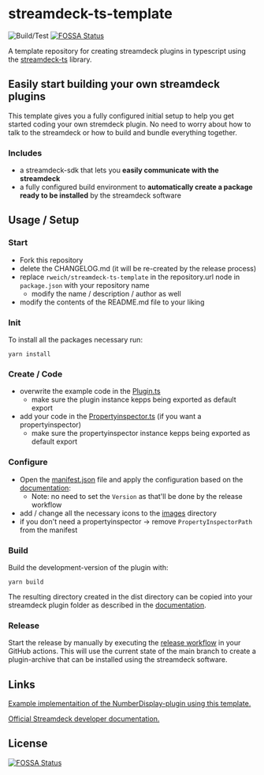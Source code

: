 # streamdeck-ts-template

![Build/Test](https://github.com/rweich/streamdeck-ts-template/workflows/Build%2FTest/badge.svg)
[![FOSSA Status](https://app.fossa.com/api/projects/git%2Bgithub.com%2Frweich%2Fstreamdeck-ts-template.svg?type=shield)](https://app.fossa.com/projects/git%2Bgithub.com%2Frweich%2Fstreamdeck-ts-template?ref=badge_shield)

A template repository for creating streamdeck plugins in typescript using the [streamdeck-ts](https://github.com/rweich/streamdeck-ts) library.

## Easily start building your own streamdeck plugins

This template gives you a fully configured initial setup to help you get started coding your own stremdeck plugin.
No need to worry about how to talk to the streamdeck or how to build and bundle everything together.

### Includes
- a streamdeck-sdk that lets you **easily communicate with the streamdeck**
- a fully configured build environment to **automatically create a package ready to be installed** by the streamdeck software

## Usage / Setup

### Start
- Fork this repository
- delete the CHANGELOG.md (it will be re-created by the release process)
- replace `rweich/streamdeck-ts-template` in the repository.url node in `package.json` with your repository name
  - modify the name / description / author as well
- modify the contents of the README.md file to your liking

### Init
To install all the packages necessary run:
```shell
yarn install
```

### Create / Code
- overwrite the example code in the [Plugin.ts](src/Plugin.ts)
  - make sure the plugin instance kepps being exported as default export
- add your code in the [Propertyinspector.ts](src/Propertyinspector.ts) (if you want a propertyinspector)
  - make sure the propertyinspector instance kepps being exported as default export

### Configure
- Open the [manifest.json](assets/manifest.json) file and apply the configuration based on the [documentation](https://developer.elgato.com/documentation/stream-deck/sdk/manifest/):
  - Note: no need to set the `Version` as that'll be done by the release workflow
- add / change all the necessary icons to the [images](./assets/images) directory
- if you don't need a propertyinspector -> remove `PropertyInspectorPath` from the manifest

### Build
Build the development-version of the plugin with:
```shell
yarn build
```
The resulting directory created in the dist directory can be copied into your streamdeck plugin folder as described in the [documentation](https://developer.elgato.com/documentation/stream-deck/sdk/create-your-own-plugin/).

### Release
Start the release by manually by executing the [release workflow](.github/workflows/release.yml) in your GitHub actions.
This will use the current state of the main branch to create a plugin-archive that can be installed using the streamdeck software.

## Links
[Example implementaition of the NumberDisplay-plugin using this template.]()

[Official Streamdeck developer documentation.](https://developer.elgato.com/documentation/)


## License
[![FOSSA Status](https://app.fossa.com/api/projects/git%2Bgithub.com%2Frweich%2Fstreamdeck-ts-template.svg?type=large)](https://app.fossa.com/projects/git%2Bgithub.com%2Frweich%2Fstreamdeck-ts-template?ref=badge_large)

